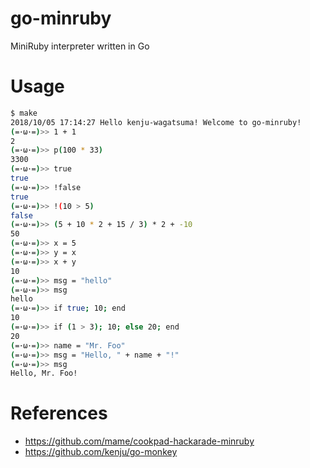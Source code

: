 # go-minruby
MiniRuby interpreter written in Go

# Usage

```bash
$ make
2018/10/05 17:14:27 Hello kenju-wagatsuma! Welcome to go-minruby!
(=･ω･=)>> 1 + 1
2
(=･ω･=)>> p(100 * 33)
3300
(=･ω･=)>> true
true
(=･ω･=)>> !false
true
(=･ω･=)>> !(10 > 5)
false
(=･ω･=)>> (5 + 10 * 2 + 15 / 3) * 2 + -10
50
(=･ω･=)>> x = 5
(=･ω･=)>> y = x
(=･ω･=)>> x + y
10
(=･ω･=)>> msg = "hello"
(=･ω･=)>> msg
hello
(=･ω･=)>> if true; 10; end
10
(=･ω･=)>> if (1 > 3); 10; else 20; end
20
(=･ω･=)>> name = "Mr. Foo"
(=･ω･=)>> msg = "Hello, " + name + "!"
(=･ω･=)>> msg
Hello, Mr. Foo!
```

# References

- https://github.com/mame/cookpad-hackarade-minruby
- https://github.com/kenju/go-monkey
